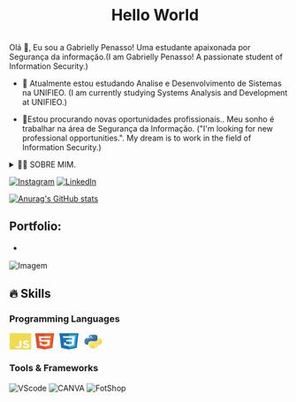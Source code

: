 <!--título-->
<div id="user-content-toc">
  <ul align="center">
    <summary><h1 style="display: inline-block">Hello World</h1></summary>
</div>

<!-- Presentation -->
<p>
  Olá 👋, Eu sou a Gabrielly Penasso! Uma estudante apaixonada por Segurança da informação.(I am Gabrielly Penasso! A passionate student of Information Security.)

  - 🌱 Atualmente estou estudando Analise e Desenvolvimento de Sistemas na UNIFIEO. (I am currently studying Systems Analysis and Development at UNIFIEO.) 

  - 🔭Estou procurando novas oportunidades profissionais.. Meu sonho é trabalhar na área de Segurança da Informação. ("I'm looking for new professional opportunities.". My dream is to work in the field of Information Security.)
</p>

<!-- Dropdown -->
<details>
  <summary>👨‍💻 SOBRE MIM.</summary>

  - 💬 Tenho 18 anos, sou Gabrielly, moro no Brasil. Possuo habilidades básicas de inglês e um nível intermediário em HTML, Python e PHP. Além disso, atuo como professora de artes marciais, o que me ajudou a desenvolver habilidades importantes como comunicação, proatividade e capacidade analítica.

  - ⚡ Eu gosto de ler, seja um bom livro, ou quadrinhos e praticar esportes! Acredito que nossos interesses pessoais contribuem para uma percepção mais refinada das coisas e para a resolução de problemas. \o/
</details>

<!-- Links -->
[![Instagram](https://img.shields.io/badge/Instagram-E4405F?style=for-the-badge&logo=instagram&logoColor=white)](https://www.instagram.com/toquinhaman/)
[![LinkedIn](https://img.shields.io/badge/LinkedIn-0077B5?style=for-the-badge&logo=linkedin&logoColor=white)](www.linkedin.com/in/gabrielly-penasso-a50359294)


<!-- GithubStats -->
[![Anurag's GitHub stats](https://github-readme-stats.vercel.app/api?username=GabriellyPenasso)](https://github.com/anuraghazra/github-readme-stats)

<!-- Portfolio -->
## Portfolio:
-
<!-- GIF -->
<p align="left">
  <img align="center" src="https://user-images.githubusercontent.com/74038190/225813708-98b745f2-7d22-48cf-9150-083f1b00d6c9.gif" alt="Imagem">
</p>

## 🔥 Skills
<!-- Skills: Programming Languages -->
  <div style="flex-basis: 48%;">
    <h3>Programming Languages</h3>
    <img align="center" alt="Js" height="30" width="40" src="https://raw.githubusercontent.com/devicons/devicon/master/icons/javascript/javascript-plain.svg">
    <img align="center" alt="HTML" height="30" width="40" src="https://raw.githubusercontent.com/devicons/devicon/master/icons/html5/html5-original.svg">
    <img align="center" alt="CSS" height="30" width="40" src="https://raw.githubusercontent.com/devicons/devicon/master/icons/css3/css3-original.svg">
    <img align="center" alt="Python" height="30" width="40" src="https://raw.githubusercontent.com/devicons/devicon/master/icons/python/python-original.svg">
  </div>
  
  <!-- Skills: Tools & Frameworks -->
  <div style="flex-basis: 48%;">
    <h3>Tools & Frameworks</h3>
    <img align="center" alt="VScode" height="30" width="40" src="https://cdn.jsdelivr.net/gh/devicons/devicon/icons/vscode/vscode-original.svg">
    <img align="center" alt="CANVA" height="30" width="40" src="https://cdn.jsdelivr.net/gh/devicons/devicon/icons/canva/canva-original.svg">
    <img align="center" alt="FotShop" height="30" width="40" src="https://cdn.jsdelivr.net/gh/devicons/devicon/icons/photoshop/photoshop-plain.svg">
  </div>
  
  
